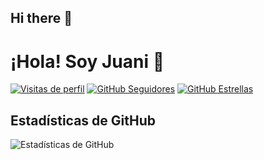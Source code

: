 ## Hi there 👋
# ¡Hola! Soy Juani 👋

[![Visitas de perfil](https://komarev.com/ghpvc/?username=juani&color=blue)](https://github.com/juani)
[![GitHub Seguidores](https://img.shields.io/github/followers/juani?label=Seguidores&style=social)](https://github.com/juani?tab=followers)
[![GitHub Estrellas](https://img.shields.io/github/stars/juani?label=Estrellas&style=social)](https://github.com/juani?tab=repositories)

## Estadísticas de GitHub
![Estadísticas de GitHub](https://github-readme-stats.vercel.app/api?username=juani&show_icons=true&theme=radical)

<!--
**juanilato/juanilato** is a ✨ _special_ ✨ repository because its `README.md` (this file) appears on your GitHub profile.

Here are some ideas to get you started:

- 🔭 I’m currently working on ...
- 🌱 I’m currently learning ...
- 👯 I’m looking to collaborate on ...
- 🤔 I’m looking for help with ...
- 💬 Ask me about ...
- 📫 How to reach me: ...
- 😄 Pronouns: ...
- ⚡ Fun fact: ...
-->
